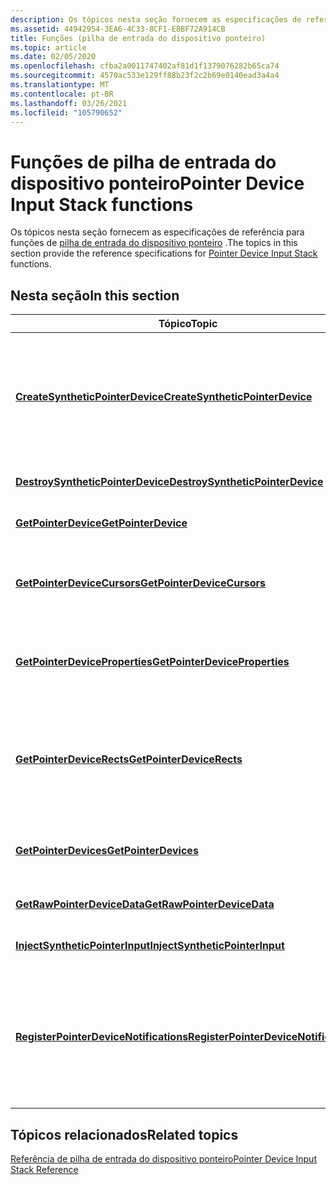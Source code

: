 ```yaml
---
description: Os tópicos nesta seção fornecem as especificações de referência para funções de pilha de entrada do dispositivo ponteiro.
ms.assetid: 44942954-3EA6-4C33-8CF1-E8BF72A914CB
title: Funções (pilha de entrada do dispositivo ponteiro)
ms.topic: article
ms.date: 02/05/2020
ms.openlocfilehash: cfba2a0011747402af81d1f1379076282b65ca74
ms.sourcegitcommit: 4570ac533e129ff88b23f2c2b69e0140ead3a4a4
ms.translationtype: MT
ms.contentlocale: pt-BR
ms.lasthandoff: 03/26/2021
ms.locfileid: "105790652"
---
```

# <a name="pointer-device-input-stack-functions"></a><span data-ttu-id="b3b06-103">Funções de pilha de entrada do dispositivo ponteiro</span><span class="sxs-lookup"><span data-stu-id="b3b06-103">Pointer Device Input Stack functions</span></span>

<span data-ttu-id="b3b06-104">Os tópicos nesta seção fornecem as especificações de referência para funções de [pilha de entrada do dispositivo ponteiro](pointer-device-stack-portal.md) .</span><span class="sxs-lookup"><span data-stu-id="b3b06-104">The topics in this section provide the reference specifications for [Pointer Device Input Stack](pointer-device-stack-portal.md) functions.</span></span>

## <a name="in-this-section"></a><span data-ttu-id="b3b06-105">Nesta seção</span><span class="sxs-lookup"><span data-stu-id="b3b06-105">In this section</span></span>

| <span data-ttu-id="b3b06-106">Tópico</span><span class="sxs-lookup"><span data-stu-id="b3b06-106">Topic</span></span> | <span data-ttu-id="b3b06-107">Descrição</span><span class="sxs-lookup"><span data-stu-id="b3b06-107">Description</span></span> |
|---|---|
| [<span data-ttu-id="b3b06-108">**CreateSyntheticPointerDevice**</span><span class="sxs-lookup"><span data-stu-id="b3b06-108">**CreateSyntheticPointerDevice**</span></span>](/windows/win32/api/winuser/nf-winuser-createsyntheticpointerdevice)<br/> | <span data-ttu-id="b3b06-109">Configura o dispositivo de injeção de ponteiro para o aplicativo de chamada e inicializa o número máximo de ponteiros simultâneos que o aplicativo pode injetar.</span><span class="sxs-lookup"><span data-stu-id="b3b06-109">Configures the pointer injection device for the calling application, and initializes the maximum number of simultaneous pointers that the app can inject.</span></span><br/> |
| [<span data-ttu-id="b3b06-110">**DestroySyntheticPointerDevice**</span><span class="sxs-lookup"><span data-stu-id="b3b06-110">**DestroySyntheticPointerDevice**</span></span>](/windows/win32/api/winuser/nf-winuser-destroysyntheticpointerdevice)<br/> | <span data-ttu-id="b3b06-111">Destrói o dispositivo de injeção de ponteiro especificado.</span><span class="sxs-lookup"><span data-stu-id="b3b06-111">Destroys the specified pointer injection device.</span></span><br/> |
| [<span data-ttu-id="b3b06-112">**GetPointerDevice**</span><span class="sxs-lookup"><span data-stu-id="b3b06-112">**GetPointerDevice**</span></span>](/windows/win32/api/winuser/nf-winuser-getpointerdevice)<br/> | <span data-ttu-id="b3b06-113">Obtém informações sobre o dispositivo ponteiro.</span><span class="sxs-lookup"><span data-stu-id="b3b06-113">Gets information about the pointer device.</span></span><br/> |
| [<span data-ttu-id="b3b06-114">**GetPointerDeviceCursors**</span><span class="sxs-lookup"><span data-stu-id="b3b06-114">**GetPointerDeviceCursors**</span></span>](/windows/win32/api/winuser/nf-winuser-getpointerdevicecursors)<br/> | <span data-ttu-id="b3b06-115">Obtém as IDs de cursor que são mapeadas para os cursores associados a um dispositivo ponteiro.</span><span class="sxs-lookup"><span data-stu-id="b3b06-115">Gets the cursor IDs that are mapped to the cursors associated with a pointer device.</span></span><br/> |
| [<span data-ttu-id="b3b06-116">**GetPointerDeviceProperties**</span><span class="sxs-lookup"><span data-stu-id="b3b06-116">**GetPointerDeviceProperties**</span></span>](/windows/win32/api/winuser/nf-winuser-getpointerdeviceproperties)<br/> | <span data-ttu-id="b3b06-117">Obtém as propriedades do dispositivo que não estão incluídas na estrutura de [**\_ \_ informações do dispositivo do ponteiro**](/previous-versions/windows/desktop/api) .</span><span class="sxs-lookup"><span data-stu-id="b3b06-117">Gets device properties that aren't included in the [**POINTER\_DEVICE\_INFO**](/previous-versions/windows/desktop/api) structure.</span></span> <br/> |
| [<span data-ttu-id="b3b06-118">**GetPointerDeviceRects**</span><span class="sxs-lookup"><span data-stu-id="b3b06-118">**GetPointerDeviceRects**</span></span>](/windows/win32/api/winuser/nf-winuser-getpointerdevicerects)<br/> | <span data-ttu-id="b3b06-119">Obtém o intervalo x e y do dispositivo ponteiro (em HIMETRIC) e o intervalo x e y (resolução atual) para a exibição à qual o dispositivo ponteiro está mapeado.</span><span class="sxs-lookup"><span data-stu-id="b3b06-119">Gets the x and y range for the pointer device (in himetric) and the x and y range (current resolution) for the display that the pointer device is mapped to.</span></span> <br/> |
| [<span data-ttu-id="b3b06-120">**GetPointerDevices**</span><span class="sxs-lookup"><span data-stu-id="b3b06-120">**GetPointerDevices**</span></span>](/windows/win32/api/winuser/nf-winuser-getpointerdevices)<br/> | <span data-ttu-id="b3b06-121">Obtém informações sobre os dispositivos ponteiros anexados ao sistema.</span><span class="sxs-lookup"><span data-stu-id="b3b06-121">Gets information about the pointer devices attached to the system.</span></span><br/> |
| [<span data-ttu-id="b3b06-122">**GetRawPointerDeviceData**</span><span class="sxs-lookup"><span data-stu-id="b3b06-122">**GetRawPointerDeviceData**</span></span>](/windows/win32/api/winuser/nf-winuser-getrawpointerdevicedata)<br/> | <span data-ttu-id="b3b06-123">Obtém os dados brutos de entrada do dispositivo ponteiro.</span><span class="sxs-lookup"><span data-stu-id="b3b06-123">Gets the raw input data from the pointer device.</span></span> <br/> |
| [<span data-ttu-id="b3b06-124">**InjectSyntheticPointerInput**</span><span class="sxs-lookup"><span data-stu-id="b3b06-124">**InjectSyntheticPointerInput**</span></span>](/windows/win32/api/winuser/nf-winuser-injectsyntheticpointerinput)<br/> | <span data-ttu-id="b3b06-125">Simula a entrada do ponteiro (caneta ou toque).</span><span class="sxs-lookup"><span data-stu-id="b3b06-125">Simulates pointer input (pen or touch).</span></span><br/> |
| [<span data-ttu-id="b3b06-126">**RegisterPointerDeviceNotifications**</span><span class="sxs-lookup"><span data-stu-id="b3b06-126">**RegisterPointerDeviceNotifications**</span></span>](/windows/win32/api/winuser/nf-winuser-registerpointerdevicenotifications)<br/> | <span data-ttu-id="b3b06-127">Registra uma janela para processar as notificações de dispositivo do ponteiro de [**WM_POINTERDEVICECHANGE**](../inputmsg/wm-pointerdevicechange.md), [**WM_POINTERDEVICEINRANGE**](../inputmsg/wm-pointerdeviceinrange.md)e [**WM_POINTERDEVICEOUTOFRANGE**](../inputmsg/wm-pointerdeviceoutofrange.md) .</span><span class="sxs-lookup"><span data-stu-id="b3b06-127">Registers a window to process the [**WM_POINTERDEVICECHANGE**](../inputmsg/wm-pointerdevicechange.md), [**WM_POINTERDEVICEINRANGE**](../inputmsg/wm-pointerdeviceinrange.md), and [**WM_POINTERDEVICEOUTOFRANGE**](../inputmsg/wm-pointerdeviceoutofrange.md) pointer device notifications.</span></span><br/> |

## <a name="related-topics"></a><span data-ttu-id="b3b06-128">Tópicos relacionados</span><span class="sxs-lookup"><span data-stu-id="b3b06-128">Related topics</span></span>

[<span data-ttu-id="b3b06-129">Referência de pilha de entrada do dispositivo ponteiro</span><span class="sxs-lookup"><span data-stu-id="b3b06-129">Pointer Device Input Stack Reference</span></span>](unified-input-stack-reference.md)
